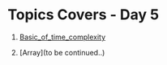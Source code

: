 # Topics Covers - Day 5

1. [Basic_of_time_complexity](../Day_5/DSA/Basics_of_time_complexity/readme.md)

2. [Array](to be continued..)